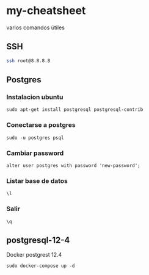 # my-cheatsheet
varios comandos útiles


## SSH
```bash
ssh root@8.8.8.8
```


## Postgres

### Instalacion ubuntu
```sudo apt-get install postgresql postgresql-contrib```

### Conectarse a postgres
```sudo -u postgres psql```

### Cambiar password
```alter user postgres with password 'new-password';```

### Listar base de datos
```\l```

### Salir
```\q```

## postgresql-12-4
Docker postgrest 12.4

```sudo docker-compose up -d```


